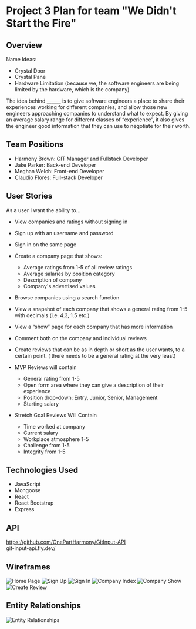 # Project 3 Plan for team "We Didn't Start the Fire"

## Overview

Name Ideas:
- Crystal Door
- Crystal Pane
- Hardware Limitation (because we, the software engineers are being limited by the hardware, which is the company)


The idea behind ______ is to give software engineers a place to share their experiences working for different companies, and allow those new engineers approaching companies to understand what to expect. By giving an average salary range for different classes of “experience”, it also gives the engineer good information that they can use to negotiate for their worth.
## Team Positions
- Harmony Brown: GIT Manager and Fullstack Developer
- Jake Parker: Back-end Developer
- Meghan Welch: Front-end Developer
- Claudio Flores: Full-stack Developer

## User Stories

As a user I want the ability to…
- View companies and ratings without signing in
- Sign up with an username and password
- Sign in on the same page
- Create a company page that shows:
    - Average ratings from 1-5 of all review ratings
    - Average salaries by position category
    - Description of company
    - Company's advertised values
- Browse companies using a search function
- View a snapshot of each company that shows a general rating from 1-5 with decimals (i.e. 4.3, 1.5 etc.)
- View a “show” page for each company that has more information
- Comment both on the company and individual reviews

- Create reviews that can be as in depth or short as the user wants, to a certain point. ( there needs to be a general rating at the very least)


- MVP Reviews will contain
    - General rating from 1-5
    - Open form area where they can give a description of their experience
    - Position drop-down: Entry, Junior, Senior, Management
    - Starting salary

- Stretch Goal Reviews Will Contain
    - Time worked at company
    - Current salary
    - Workplace atmosphere 1-5
    - Challenge from 1-5
    - Integrity from 1-5


## Technologies Used
- JavaScript
- Mongoose
- React
- React Bootstrap
- Express

## API
https://github.com/OnePartHarmony/GitInput-API<br>
git-input-api.fly.dev/

## Wireframes
![Home Page](/images/wireframes/Homepage.png)
![Sign Up](/images/wireframes/Sign-Up.png)
![Sign In](/images/wireframes/Sign-In.png)
![Company Index](/images/wireframes/Companies.png)
![Company Show](/images/wireframes/Ratings.png)
![Create Review](/images/wireframes/Create-Rating.png)


## Entity Relationships
![Entity Relationships](/images/wireframes/erd.png)
